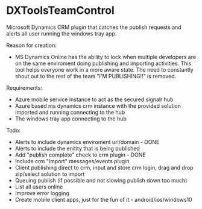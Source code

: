 # DXToolsTeamControl
Microsoft Dynamics CRM plugin that catches the publish requests and alerts all user running the windows tray app.

Reason for creation:
- MS Dynamics Online has the ability to lock when multiple developers are on the same enviroment doing publishing and importing activities. This tool helps everyone work in a more aware state. The need to constantly shout out to the rest of the team "I'M PUBLISHING!!" is removed.

Requirements:
- Azure mobile service instance to act as the secured signalr hub
- Azure based ms dynamics crm instance with the provided solution imported and running connecting to the hub 
- The windows tray app connecting to the hub

Todo:
- Alerts to include dynamics enviroment url/domain - DONE
- Alerts to include the enitity that is being published
- Add "publish complete" check to crm plugin - DONE
- Include crm "Import" messages/events plugin
- Client publishing direct to crm, input and store crm login, drag and drop zip/select solution to import
- Queuing publish (if possible and not slowing publish down too much)
- List all users online
- Improve error logging
- Create mobile client apps, just for the fun of it - android/ios/windows10
